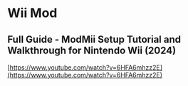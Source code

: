 # Wii Mod 

## Full Guide - ModMii Setup Tutorial and Walkthrough for Nintendo Wii (2024)
[https://www.youtube.com/watch?v=6HFA6mhzz2E](https://www.youtube.com/watch?v=6HFA6mhzz2E)

